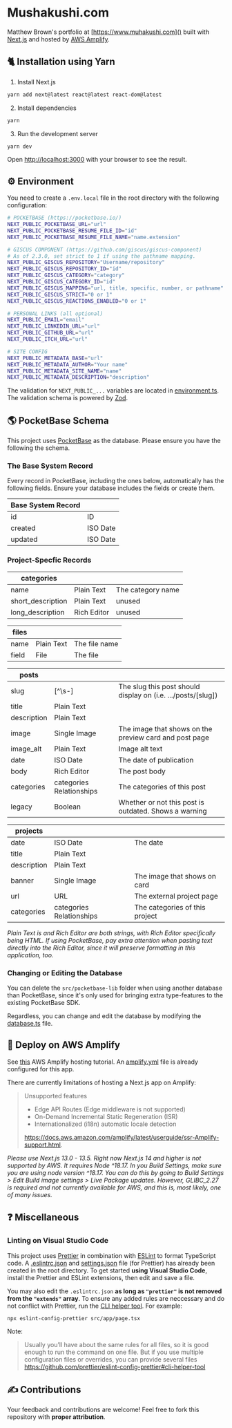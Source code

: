# Mushakushi.com

Matthew Brown's portfolio at [https://www.muhakushi.com]() built with [Next.js](https://nextjs.org/) and hosted by [AWS Amplify](https://aws.amazon.com/amplify/).

## 🐈 Installation using Yarn

1. Install Next.js

```bash
yarn add next@latest react@latest react-dom@latest
```

2. Install dependencies

```bash
yarn
```

3. Run the development server

```bash
yarn dev
```

Open [http://localhost:3000](http://localhost:3000) with your browser to see the result.

## ⚙️ Environment

You need to create a `.env.local` file in the root directory with the following configuration:

```bash
# POCKETBASE (https://pocketbase.io/)
NEXT_PUBLIC_POCKETBASE_URL="url"
NEXT_PUBLIC_POCKETBASE_RESUME_FILE_ID="id"
NEXT_PUBLIC_POCKETBASE_RESUME_FILE_NAME="name.extension"

# GISCUS COMPONENT (https://github.com/giscus/giscus-component)
# As of 2.3.0, set strict to 1 if using the pathname mapping.
NEXT_PUBLIC_GISCUS_REPOSITORY="Username/repository"
NEXT_PUBLIC_GISCUS_REPOSITORY_ID="id"
NEXT_PUBLIC_GISCUS_CATEGORY="category"
NEXT_PUBLIC_GISCUS_CATEGORY_ID="id"
NEXT_PUBLIC_GISCUS_MAPPING="url, title, specific, number, or pathname"
NEXT_PUBLIC_GISCUS_STRICT="0 or 1"
NEXT_PUBLIC_GISCUS_REACTIONS_ENABLED="0 or 1"

# PERSONAL LINKS (all optional)
NEXT_PUBLIC_EMAIL="email"
NEXT_PUBLIC_LINKEDIN_URL="url"
NEXT_PUBLIC_GITHUB_URL="url"
NEXT_PUBLIC_ITCH_URL="url"

# SITE CONFIG
NEXT_PUBLIC_METADATA_BASE="url"
NEXT_PUBLIC_METADATA_AUTHOR="Your name"
NEXT_PUBLIC_METADATA_SITE_NAME="name"
NEXT_PUBLIC_METADATA_DESCRIPTION="description"
```

The validation for `NEXT_PUBLIC_...` variables are located in [environment.ts](src/environment/environment.ts). The validation schema is powered by [Zod](https://github.com/colinhacks/zod).

## 🌎 PocketBase Schema

This project uses [PocketBase](https://pocketbase.io/) as the database. Please ensure you have the following the schema.

### The Base System Record

Every record in PocketBase, including the ones below, automatically has the following fields. Ensure your database includes the fields or create them.

| Base System Record |          |
| ------------------ | -------- |
| id                 | ID       |
| created            | ISO Date |
| updated            | ISO Date |

### Project-Specfic Records

| categories        |             |                   |
| ----------------- | ----------- | ----------------- |
| name              | Plain Text  | The category name |
| short_description | Plain Text  | unused            |
| long_description  | Rich Editor | unused            |

| files |            |               |
| ----- | ---------- | ------------- |
| name  | Plain Text | The file name |
| field | File       | The file      |

| posts       |                          |                                                              |
| ----------- | ------------------------ | ------------------------------------------------------------ |
| slug        | [^\s-]                   | The slug this post should display on (i.e. .../posts/[slug]) |
| title       | Plain Text               |                                                              |
| description | Plain Text               |                                                              |
| image       | Single Image             | The image that shows on the preview card and post page       |
| image_alt   | Plain Text               | Image alt text                                               |
| date        | ISO Date                 | The date of publication                                      |
| body        | Rich Editor              | The post body                                                |
| categories  | categories Relationships | The categories of this post                                  |
| legacy      | Boolean                  | Whether or not this post is outdated. Shows a warning        |

| projects    |                          |                                |
| ----------- | ------------------------ | ------------------------------ |
| date        | ISO Date                 | The date                       |
| title       | Plain Text               |                                |
| description | Plain Text               |                                |
| banner      | Single Image             | The image that shows on card   |
| url         | URL                      | The external project page      |
| categories  | categories Relationships | The categories of this project |

_Plain Text is and Rich Editor are both strings, with Rich Editor specifically being HTML. If using PocketBase, pay extra attention when pasting text directly into the Rich Editor, since it will preserve formatting in this application, too._

### Changing or Editing the Database

You can delete the `src/pocketbase-lib` folder when using another database than PocketBase, since it's only used for bringing extra type-features to the existing PocketBase SDK.

Regardless, you can change and edit the database by modifying the [database.ts](src/config/database.ts) file.

## 🚀 Deploy on AWS Amplify

See [this](https://docs.amplify.aws/guides/hosting/nextjs/q/platform/js/#deploy-and-host-a-hybrid-app-ssg-and-ssr) AWS Amplify hosting tutorial. An [amplify.yml](amplify.yml) file is already configured for this app.

There are currently limitations of hosting a Next.js app on Amplify:

> Unsupported features
>
> -   Edge API Routes (Edge middleware is not supported)
> -   On-Demand Incremental Static Regeneration (ISR)
> -   Internationalized (i18n) automatic locale detection
>
> https://docs.aws.amazon.com/amplify/latest/userguide/ssr-Amplify-support.html.

_Please use Next.js 13.0 - 13.5. Right now Next.js 14 and higher is not supported by AWS. It requires Node ^18.17. In you Build Settings, make sure you are using node version ^18.17. You can do this by going to Build Settings > Edit Build image settings > Live Package updates. However, GLIBC_2.27 is required and not currently available for AWS, and this is, most likely, one of many issues._

## ❓ Miscellaneous

### Linting on Visual Studio Code

This project uses [Prettier](https://github.com/prettier/prettier) in combination with [ESLint](https://github.com/eslint/eslint) to format TypeScript code. A [.eslintrc.json](.eslintrc.json) and [settings.json](.vscode/settings.json) file (for Prettier) has already been created in the root directory. To get started **using Visual Studio Code**, install the Prettier and ESLint extensions, then edit and save a file.

You may also edit the `.eslintrc.json` **as long as `"prettier"` is not removed from the `"extends"` array**. To ensure any added rules are neccessary and do not conflict with Prettier, run the [CLI helper tool](https://github.com/prettier/eslint-config-prettier#cli-helper-tool). For example:

```bash
npx eslint-config-prettier src/app/page.tsx
```

Note:

> Usually you’ll have about the same rules for all files, so it is good enough to run the command on one file. But if you use multiple configuration files or overrides, you can provide several files
> https://github.com/prettier/eslint-config-prettier#cli-helper-tool

## ✍️ Contributions

Your feedback and contributions are welcome! Feel free to fork this repository with **proper attribution**.
